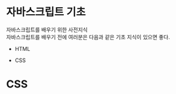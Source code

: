 # 자바스크립트 기초

자바스크립트를 배우기 위한 사전지식  
자바스크립트를 배우기 전에 여러분은 다음과 같은 기초 지식이 있으면 좋다.


- HTML

- CSS




# CSS
